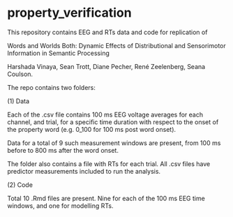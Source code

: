 # property_verification

This repository contains EEG and RTs data and code for replication of <link>

Words and Worlds Both: Dynamic Effects of Distributional and Sensorimotor Information in Semantic Processing

Harshada Vinaya, Sean Trott, Diane Pecher, René Zeelenberg, Seana Coulson. 

The repo contains two folders:

(1) Data

Each of the .csv file contains 100 ms EEG voltage averages for each channel, and trial, for a specific time duration with respect to the onset of the property word (e.g. 0_100 for 100 ms post word onset). 

Data for a total of 9 such measurement windows are present, from 100 ms before to 800 ms after the word onset. 

The folder also contains a file with RTs for each trial. All .csv files have predictor measurements included to run the analysis. 


(2) Code

Total 10 .Rmd files are present. Nine for each of the 100 ms EEG time windows, and one for modelling RTs. 
